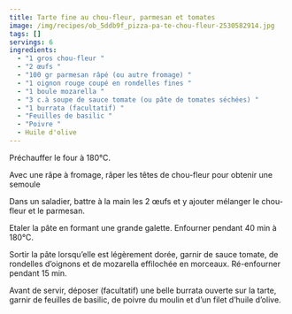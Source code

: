 ```yaml
---
title: Tarte fine au chou-fleur, parmesan et tomates
image: /img/recipes/ob_5ddb9f_pizza-pa-te-chou-fleur-2530582914.jpg
tags: []
servings: 6
ingredients:
  - "1 gros chou-fleur "
  - "2 œufs "
  - "100 gr parmesan râpé (ou autre fromage) "
  - "1 oignon rouge coupé en rondelles fines "
  - "1 boule mozarella "
  - "3 c.à soupe de sauce tomate (ou pâte de tomates séchées) "
  - "1 burrata (facultatif) "
  - "Feuilles de basilic "
  - "Poivre "
  - Huile d'olive
---
```

Préchauffer le four à 180°C.

Avec une râpe à fromage, râper les têtes de chou-fleur pour obtenir une semoule

Dans un saladier, battre à la main les 2 œufs et y ajouter mélanger le chou-fleur et le parmesan.

Etaler la pâte en formant une grande galette. Enfourner pendant 40 min à 180°C.

Sortir la pâte lorsqu’elle est légèrement dorée, garnir de sauce tomate, de rondelles d’oignons et de mozarella effilochée en morceaux. Ré-enfourner pendant 15 min.

Avant de servir, déposer (facultatif) une belle burrata ouverte sur la tarte, garnir de feuilles de basilic, de poivre du moulin et d’un filet d’huile d’olive.
